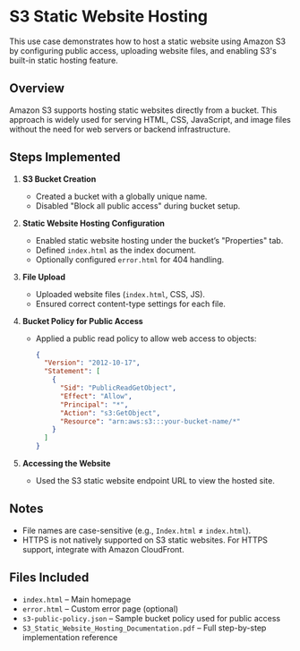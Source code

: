 # S3 Static Website Hosting

This use case demonstrates how to host a static website using Amazon S3 by configuring public access, uploading website files, and enabling S3's built-in static hosting feature.

## Overview

Amazon S3 supports hosting static websites directly from a bucket. This approach is widely used for serving HTML, CSS, JavaScript, and image files without the need for web servers or backend infrastructure.

## Steps Implemented

1. **S3 Bucket Creation**
   - Created a bucket with a globally unique name.
   - Disabled "Block all public access" during bucket setup.

2. **Static Website Hosting Configuration**
   - Enabled static website hosting under the bucket’s "Properties" tab.
   - Defined `index.html` as the index document.
   - Optionally configured `error.html` for 404 handling.

3. **File Upload**
   - Uploaded website files (`index.html`, CSS, JS).
   - Ensured correct content-type settings for each file.

4. **Bucket Policy for Public Access**
   - Applied a public read policy to allow web access to objects:
     ```json
     {
       "Version": "2012-10-17",
       "Statement": [
         {
           "Sid": "PublicReadGetObject",
           "Effect": "Allow",
           "Principal": "*",
           "Action": "s3:GetObject",
           "Resource": "arn:aws:s3:::your-bucket-name/*"
         }
       ]
     }
     ```

5. **Accessing the Website**
   - Used the S3 static website endpoint URL to view the hosted site.

## Notes

- File names are case-sensitive (e.g., `Index.html` ≠ `index.html`).
- HTTPS is not natively supported on S3 static websites. For HTTPS support, integrate with Amazon CloudFront.

## Files Included

- `index.html` – Main homepage
- `error.html` – Custom error page (optional)
- `s3-public-policy.json` – Sample bucket policy used for public access
- `S3_Static_Website_Hosting_Documentation.pdf` – Full step-by-step implementation reference

